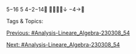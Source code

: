 5−16
5
4−2−14
↓
−4→

   Tags & Topics:
   

[Previous: #Analysis-Lineare_Algebra-230308_54](Analysis-Lineare_Algebra-230308_54.md)

[Next: #Analysis-Lineare_Algebra-230308_54](Analysis-Lineare_Algebra-230308_54.md)